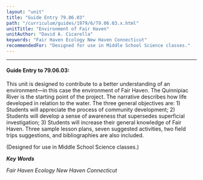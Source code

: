 ```yaml
---
layout: "unit"
title: "Guide Entry 79.06.03"
path: "/curriculum/guides/1979/6/79.06.03.x.html"
unitTitle: "Environment of Fair Haven"
unitAuthor: "David A. Cicarella"
keywords: "Fair Haven Ecology New Haven Connecticut"
recommendedFor: "Designed for use in Middle School Science classes."
---
```

<body>
<hr/>
<h4>
Guide Entry to 79.06.03:
</h4>
This unit is designed to contribute to a better understanding of an environment—in this case the environment of Fair Haven.  The Quinnipiac River is the starting point of the project.  The narrative describes how life developed in relation to the water.  The three general objectives are: 1) Students will appreciate the process of community development; 2) Students will develop a sense of awareness that supersedes superficial investigation; 3) Students will increase their general knowledge of Fair Haven.  Three sample lesson plans, seven suggested activities, two field trips suggestions, and bibliographies are also included.
<p>
(Designed for use in Middle School Science classes.)
</p>
<p>
<b>
<i>
Key Words
</i>
</b>
<br/>
</p>
<p>
<i>
Fair Haven Ecology New Haven Connecticut
</i>
</p>
</body>